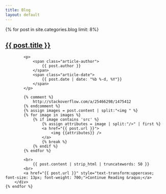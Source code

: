```yaml
---
title: Blog
layout: default
---
```


<div class="container">
    {% for post in site.categories.blog limit: 8%}
        <div class="row">
            <h2>
                <a href="{{ post.url }}">
                    {{ post.title }}
                </a>
            </h2>
            
            <p>
                <span class="article-author">
                    {{ post.author }}
                </span>
                <span class="article-date">
                    {{ post.date | date: "%b %-d, %Y"}}
                </span>
            </p>

            {% comment %}
                http://stackoverflow.com/a/25466298/1475412
            {% endcomment %}
            {% assign images = post.content | split:"<img " %}
            {% for image in images %}
                {% if image contains 'src' %}
                    {% assign attributes = image | split:"/>" | first %}
                    <a href="{{ post.url }}">
                        <img {{attributes}} />
                    </a>
                    {% break %}
                {% endif %}
            {% endfor %}
            
            <br>
                {{ post.content | strip_html | truncatewords: 50 }}
            <br>
            <a href="{{ post.url }}" style="text-transform:uppercase; font-size: 13px; font-weight: 700;">Continue Reading &raquo;</a>
        </div>
    {% endfor %}
</div>

